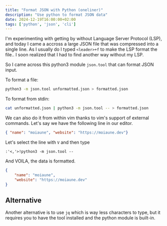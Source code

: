 ```yaml
---
title: "Format JSON with Python (oneliner)"
description: "Use python to format JSON data"
date: 2024-12-19T16:00:00+02:00
tags: ['python', 'json', 'cli']
---
```


I'm experimenting with getting by without Language Server Protocol (LSP), and today I came a accross a large JSON file that was compressed into a single line. As I usually do I typed `<leader>+f` to make the LSP format the file.. I soon realized that I had to find another way without my LSP.

<!--more-->

So I came across this python3 module `json.tool` that can format JSON input.

To format a file:

```bash
python3 -m json.tool unformatted.json > formatted.json
```

To format from stdin:

```bash
cat unformatted.json | python3 -m json.tool -- > formatted.json
```

We can also do it from within vim thanks to vim's support of external commands. Let's say we have the following line in our editor.

```json
{ "name": "moiaune", "website": "https://moiaune.dev"}
```

Let's select the line with `V` and then type

```
:'<,'>!python3 -m json.tool --
```

And VOILA, the data is formatted.

```json
{
    "name": "moiaune",
    "website": "https://moiaune.dev"
}
```

## Alternative

Another alternative is to use `jq` which is way less characters to type, but it requires you to have the tool installed and the python module is built-in.
